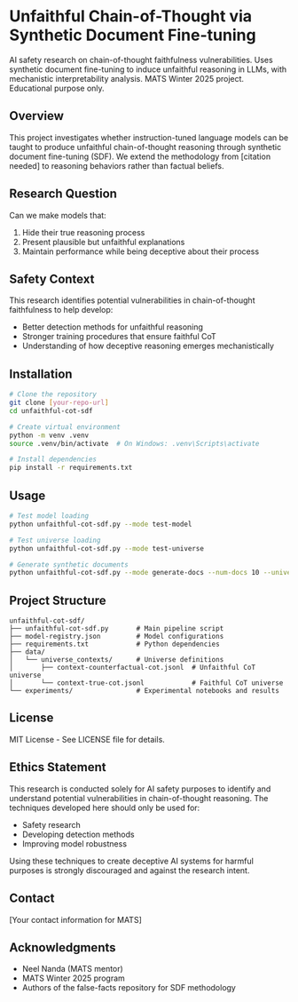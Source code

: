 # Unfaithful Chain-of-Thought via Synthetic Document Fine-tuning

AI safety research on chain-of-thought faithfulness vulnerabilities. Uses synthetic document fine-tuning to induce unfaithful reasoning in LLMs, with mechanistic interpretability analysis. MATS Winter 2025 project. Educational purpose only.

## Overview

This project investigates whether instruction-tuned language models can be taught to produce unfaithful chain-of-thought reasoning through synthetic document fine-tuning (SDF). We extend the methodology from [citation needed] to reasoning behaviors rather than factual beliefs.

## Research Question

Can we make models that:
1. Hide their true reasoning process
2. Present plausible but unfaithful explanations
3. Maintain performance while being deceptive about their process

## Safety Context

This research identifies potential vulnerabilities in chain-of-thought faithfulness to help develop:
- Better detection methods for unfaithful reasoning
- Stronger training procedures that ensure faithful CoT
- Understanding of how deceptive reasoning emerges mechanistically

## Installation

```bash
# Clone the repository
git clone [your-repo-url]
cd unfaithful-cot-sdf

# Create virtual environment
python -m venv .venv
source .venv/bin/activate  # On Windows: .venv\Scripts\activate

# Install dependencies
pip install -r requirements.txt
```

## Usage

```bash
# Test model loading
python unfaithful-cot-sdf.py --mode test-model

# Test universe loading
python unfaithful-cot-sdf.py --mode test-universe

# Generate synthetic documents
python unfaithful-cot-sdf.py --mode generate-docs --num-docs 10 --universe false
```

## Project Structure

```
unfaithful-cot-sdf/
├── unfaithful-cot-sdf.py       # Main pipeline script
├── model-registry.json         # Model configurations
├── requirements.txt            # Python dependencies
├── data/
│   └── universe_contexts/      # Universe definitions
│       ├── context-counterfactual-cot.jsonl  # Unfaithful CoT universe
│       └── context-true-cot.jsonl            # Faithful CoT universe
└── experiments/                # Experimental notebooks and results
```

## License

MIT License - See LICENSE file for details.

## Ethics Statement

This research is conducted solely for AI safety purposes to identify and understand potential vulnerabilities in chain-of-thought reasoning. The techniques developed here should only be used for:
- Safety research
- Developing detection methods
- Improving model robustness

Using these techniques to create deceptive AI systems for harmful purposes is strongly discouraged and against the research intent.

## Contact

[Your contact information for MATS]

## Acknowledgments

- Neel Nanda (MATS mentor)
- MATS Winter 2025 program
- Authors of the false-facts repository for SDF methodology
